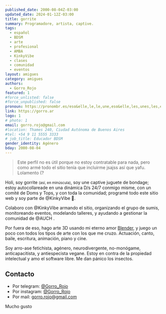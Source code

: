 ```yaml
---
published_date: 2000-08-04Z-03:00
updated_date: 2024-01-12Z-03:00
title: gorrite
summary: Programadore, artista, captive.
tags:
  - español
  - BDSM
  - arte
  - profesional
  - AMBA
  - KinkyVibe
  - clases
  - comunidad
  - eventos
layout: amigues
category: amigues
authors:
  - Gorro_Rojo
featured: 1
#force_unlisted: false
#force_unpublished: false
pronoun: https://pronombr.es/eso&elle,le,le,une,eso&elle,les,unes,les,e,co,
link: https://gorro.ar
logo: 1
# photo: 1
email: gorro.rojo@gmail.com
#location: Thames 240, Ciudad Autónoma de Buenos Aires
#tel: +54 9 11 5555 3333
# job_title: Educador BDSM
gender_identity: Agénero
bday: 2000-08-04
---
```


> Este perfil no es útil porque no estoy contratable para nada, pero como armé todo el sitio tenía que incluirme jsajss así que yafu. Lolamento (?

Holi, soy gorrite <small>(así, en minúscula)</small>, soy une captive juguete de bondage; estoy autocollareade en una dinámica D/s 24/7 conmigo misme, con un comité de Doms y Tops, y con toda la comunidad; programé todo este sitio web y soy parte de @KinkyVibe 🌈.

Colaboro con @KinkyVibe armando el sitio, organizando el grupo de sumis, monitoreando eventos, modelando talleres, y ayudando a gestionar la comunidad de @AUCH .

Por fuera de eso, hago arte 3D usando mi eterno amor [Blender](https://www.blender.org), y juego un poco con todos los tipos de arte con los que me cruzo. Actuación, canto, baile, escritura, animación, piano y cine.

Soy arro-ase fetichista, agénero, neurodivergente, no-monógame, anticapacitista, y antiespecista vegane. Estoy en contra de la propiedad intelectual y amo el software libre. Me dan pánico los insectos. 

## Contacto

- Por telegram: [\@Gorro_Rojo](https://t.me/Gorro_Rojo)
- Por instagram: [\@Gorro_Rojo](https://instagram.com/Gorro_Rojo)
- Por mail: [gorro.rojo@gmail.com](mailto:gorro.rojo@gmail.com)

Mucho gusto